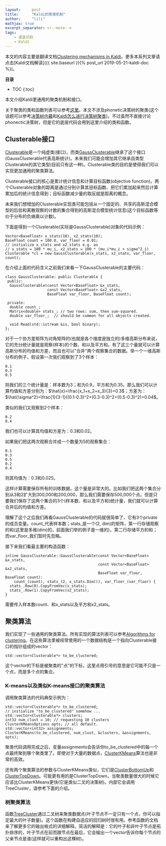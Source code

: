 ```yaml
---
layout:     post
title:      "Kaldi的聚类机制"
author:     "lili"
mathjax: true
excerpt_separator: <!--more-->
tags:
    - 语音识别
    - Kaldi
---
```


本文的内容主要是翻译文档[Clustering mechanisms in Kaldi](http://kaldi-asr.org/doc/clustering.html)。更多本系列文章请点击[Kaldi文档解读]({{ site.baseurl }}{% post_url 2019-05-21-kaldi-doc %})。
 <!--more-->
 
**目录**
* TOC
{:toc}
 
本文介绍Kaldi里通用的聚类机制和接口。

关于聚类的类和函数列表可以参考[这里](http://kaldi-asr.org/doc/group__clustering__group.html)。本文不涉及phonetic决策树的聚类(这个话题可以参考[决策树内幕](http://kaldi-asr.org/doc/tree_internals.html)和[Kaldi怎么进行决策树聚类](http://kaldi-asr.org/doc/tree_externals.html))。不过虽然不直接讨论phonectic决策树，但是它的底层代码会用到这里介绍的类和函数。

## Clusterable接口


[Clusterable](http://kaldi-asr.org/doc/classkaldi_1_1Clusterable.html)是一个纯虚类(接口)，而类[GaussClusterable](http://kaldi-asr.org/doc/classkaldi_1_1GaussClusterable.html)继承了这个接口(GaussClusterable代表高斯统计)。未来我们可能会增加其它继承自类型Clusterable的其它类型(目前只有这一种)。Clusterable类的目的是使得我们可以实现更加通用的聚类算法。


Clusterable接口的核心是累计统计信息和计算目标函数(objective function)。两个Clusterable对象的距离是通过分别计算其目标函数、把它们累加起来然后计算累加后的统计信息得到；目标函数减少量的取反就是距离的概念。
 

未来我们想增加的Clusterable实现类可能包括从一个固定的、共享的高斯混合模型的后验和离散观察的计数的集合得到的高斯混合模型统计信息(这个目标函数等价于分布的负熵乘以计数)。


下面是得到一个Clusterable(实际是GaussClusterable)对象的代码示例：
```
Vector<BaseFloat> x_stats(10), x2_stats(10);
BaseFloat count = 100.0, var_floor = 0.01;
// initialize x_stats and x2_stats e.g. as
// x_stats = 100 * mu_i, x2_stats = 100 * (mu_i*mu_i + sigma^2_i)
Clusterable *cl = new GaussClusterable(x_stats, x2_stats, var_floor, count);
```

在介绍上面的代码含义之前我们来看一下GaussClusterable的主要代码：

```
class GaussClusterable: public Clusterable {
 public:
  GaussClusterable(const Vector<BaseFloat> &x_stats,
                   const Vector<BaseFloat> &x2_stats,
                   BaseFloat var_floor, BaseFloat count);

 private:
  double count_;
  Matrix<double> stats_; // two rows: sum, then sum-squared.
  double var_floor_;  // should be common for all objects created.

  void Read(std::istream &is, bool binary);
};
```

对于一个协方差矩阵为对角矩阵的(也就是各个维度是独立的)多维高斯分布来说，它的充分统计量就是观察(样本)的个数、和以及平方和。有了这三个量就可以计算高斯分布的均值和方差，而且也可以"合并"两个观察集合的数据。举一个一维高斯分布的例子，假设第一次我们观察到了3个样本：

```
0.1
0.3 
0.5
```

则我们的三个统计量是：样本数为3；和为0.9，平方和为0.35。那么我们可以计算均值和方差分别为：$\hat{x}=\frac{x_1+x_2+x_3}{3}=0.3$；方差为：$\hat{\sigma^2}=\frac{1}{3-1}((0.1-0.3)^2+(0.3-0.3)^2+(0.5-0.3)^2)=0.04$。


类似的我们又观察到2个样本：
```
0.2 
0.4
```

我们也可以计算其均值和方差为：0.3和0.02。

如果我们把这两次观察合并成一个数量为5的观察集合：
```
0.1
0.3
0.5
0.2
0.4
```

则其均值为：0.3和0.025。

这样计算需要保存所有的训练数据，这个量是非常大的。比如我们把这两个集合分别从3和2扩大到300,000和200,000，那么我们需要保存500,000个点。但是只要我们保存了这两个集合的3个(样本数、和以及平方和)统计量，我们就可以计算合并后的均值和方差。

理解了这个之后我们再看GaussClusterable的代码就很简单了，它有3个private的成员变量。count_代表样本数；stats_是一个(2, dim)的矩阵，第一行存储观察的和(这里是多维(dim)的，前面我们举的例子是一维的)，第二行存储平方的和；而var_floor_我们暂时先忽略。

接下来我们看最主要的构造函数：

```
inline GaussClusterable::GaussClusterable(const Vector<BaseFloat> &x_stats,
                                          const Vector<BaseFloat> &x2_stats,
                                          BaseFloat var_floor, BaseFloat count):
    count_(count), stats_(2, x_stats.Dim()), var_floor_(var_floor) {
  stats_.Row(0).CopyFromVec(x_stats);
  stats_.Row(1).CopyFromVec(x2_stats);
}
```

需要传入样本数count、和x_stats以及平方和x2_stats。


## 聚类算法


我们实现了一些通用的聚类算法。所有实现的算法列表可以参考[Algorithms for clustering](http://kaldi-asr.org/doc/group__clustering__group__algo.html)。在这些算法里被经常使用的一个数据结构是一个指向Clusterable接口的指针组成的vector：

```
std::vector<Clusterable*> to_be_clustered;
```


这个vector的下标是被聚类的"点"的下标，这里点用引号的意思是它可能不只是一个点，而是多个点的集合。


### K-means以及类似K-means接口的聚类算法
 
调用聚类算法的代码典型示例为：
```
std::vector<Clusterable*> to_be_clustered;
// initialize "to_be_clustered" somehow ...
std::vector<Clusterable*> clusters;
int32 num_clust = 10; // requesting 10 clusters
ClusterKMeansOptions opts; // all default.
std::vector<int32> assignments;
ClusterKMeans(to_be_clustered, num_clust, &clusters, &assignments, opts);
``` 

聚类代码调用完成之后，变量assignments会告诉你to_be_clustered中的每一个点最终聚到哪个聚类里了。即使对于大量的数据点，[ClusterKMeans](http://kaldi-asr.org/doc/group__clustering__group__algo.html#ga69018185a19b01f73228875aa07e3135)算法也是非常的高效。


还有两个聚类算法的参数与ClusterKMeans类似，它们是[ClusterBottomUp](http://kaldi-asr.org/doc/group__clustering__group__algo.html#gae13c55f284aeed0245a059489a0f1960)和[ClusterTopDown](http://kaldi-asr.org/doc/group__clustering__group__algo.html#gae6c80e7da6b44a697295be2de67ea1e7)。可能更有用的是ClusterTopDown，当聚类数量很大的时候它应该比ClusterKMeans更快(它是类似二叉的决策树)。内部它会调用TreeCluster，请参考下面的介绍。

### 树聚类算法


函数[TreeCluster](http://kaldi-asr.org/doc/group__clustering__group__algo.html#gad2937c106b02a420e044390b465014fa)通过二叉树来聚类数据点(叶子节点不一定只有一个点，你可以指定最大的叶子数量)。这个函数在构建自适应的回归树时很有用。参考函数的文档来了解更多它的输出格式的详细解释。简洁的解释是：它的叶子和非叶子节点是拓扑排序的，叶子节点在前而跟节点在最后，它会输出一个vector告诉你每个节点的父亲节点是谁(这样就可以重构出这棵树)。

